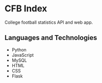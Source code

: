 # CFB Index #

College football statistics API and web app.

## Languages and Technologies ##
  * Python
  * JavaScript
  * MySQL
  * HTML
  * CSS
  * Flask


